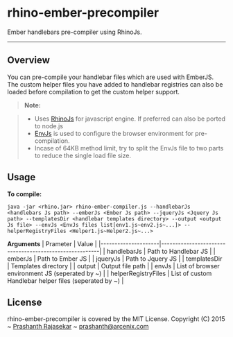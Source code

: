 rhino-ember-precompiler
===================


Ember handlebars pre-compiler using RhinoJs.

----------


Overview
-------------

You can pre-compile your handlebar files which are used with EmberJS. The custom helper files you have added to handlebar registries can also be loaded before compilation to get the custom helper support.

> **Note:**

> - Uses [RhinoJs][2] for javascript engine. If preferred can also be ported to node.js
> - [EnvJs][1] is used to configure the browser environment for pre-compilation.
> - Incase of 64KB method limit, try to split the EnvJs file to two parts to reduce the single load file size.

Usage
-------------------

**To compile:**
```
java -jar <rhino.jar> rhino-ember-compiler.js --handlebarJs <handlebars Js path> --emberJs <Ember Js path> --jqueryJs <Jquery Js path> --templatesDir <handlebar templates directory> --output <output Js file> --envJs <EnvJs files list[env1.js~env2.js~...]> --helperRegistryFiles <Helper1.js~Helper2.js~...>
```
**Arguments**
| Prameter            | Value                                                  |
|---------------------|--------------------------------------------------------|
| handlebarJs         | Path to Handlebar JS                                   |
| emberJs             | Path to Ember JS                                       |
| jqueryJs            | Path to Jquery JS                                      |
| templatesDir        | Templates directory                                    |
| output              | Output file path                                       |
| envJs               | List of browser environment JS (seperated by ~)        |
| helperRegistryFiles | List of custom Handlebar helper files (seperated by ~) |

License
---------
rhino-ember-precompiler is covered by the MIT License.
Copyright (C) 2015 ~ [Prashanth Rajasekar][3] ~ [prashanth@arcenix.com][4]

  [1]: http://www.envjs.com/
  [2]: https://developer.mozilla.org/en-US/docs/Mozilla/Projects/Rhino
  [3]: http://www.prashanthrv.com/
  [4]: mailto:prashanth@arcenix.com